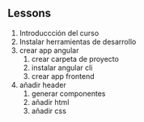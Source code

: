 ## Lessons
1. Introduccción del curso 
2. Instalar herramientas de desarrollo
3. crear app angular 
    1. crear carpeta de proyecto
    2. instalar angular cli
    3. crear app frontend
4. añadir header
    1. generar componentes
    2. añadir html
    3. añadir css
    

